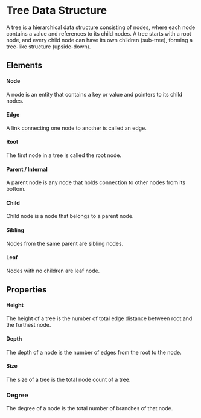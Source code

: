 # Tree Data Structure
A tree is a hierarchical data structure consisting of nodes, where each node contains a value and references to its child nodes. A tree starts with a root node, and every child node can have its own children (sub-tree), forming a tree-like structure (upside-down).

## Elements

#### Node
A node is an entity that contains a key or value and pointers to its child nodes.

#### Edge
A link connecting one node to another is called an edge.

#### Root
The first node in a tree is called the root node.

#### Parent / Internal
A parent node is any node that holds connection to other nodes from its bottom.

#### Child
Child node is a node that belongs to a parent node.

#### Sibling
Nodes from the same parent are sibling nodes.

#### Leaf
Nodes with no children are leaf node.

## Properties

#### Height
The height of a tree is the number of total edge distance between root and the furthest node.

#### Depth
The depth of a node is the number of edges from the root to the node.

#### Size
The size of a tree is the total node count of a tree.

### Degree
The degree of a node is the total number of branches of that node.
